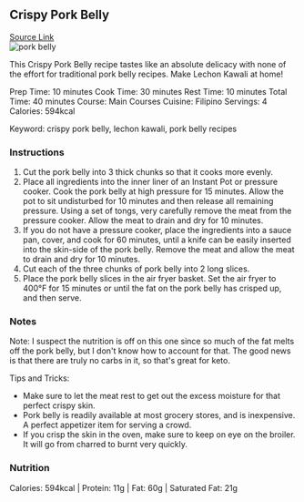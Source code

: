 ## Crispy Pork Belly
[Source Link](https://twosleevers.com/crispy-pork-belly/)  
![pork belly](https://twosleevers.com/wp-content/uploads/2018/06/air-fryer-crispy-pork-belly-sideways-copy-680x450.jpg)  

This Crispy Pork Belly recipe tastes like an absolute delicacy with none of the effort for traditional pork belly recipes. Make Lechon Kawali at home!

Prep Time: 10 minutes
Cook Time: 30 minutes
Rest Time: 10 minutes
Total Time: 40 minutes
Course: Main Courses
Cuisine: Filipino
Servings: 4
Calories: 594kcal

Keyword: crispy pork belly, lechon kawali, pork belly recipes  

### Instructions

1. Cut the pork belly into 3 thick chunks so that it cooks more evenly.   
2. Place all ingredients into the inner liner of an Instant Pot or pressure cooker. Cook the pork belly at high pressure for 15 minutes. Allow the pot to sit undisturbed for 10 minutes and then release all remaining pressure. Using a set of tongs, very carefully remove the meat from the pressure cooker. Allow the meat to drain and dry for 10 minutes.    
3. If you do not have a pressure cooker, place the ingredients into a sauce pan, cover, and cook for 60 minutes, until a knife can be easily inserted into the skin-side of the pork belly. Remove the meat and allow the meat to drain and dry for 10 minutes.    
4. Cut each of the three chunks of pork belly into 2 long slices.     
5. Place the pork belly slices in the air fryer basket. Set the air fryer to 400°F for 15 minutes or until the fat on the pork belly has crisped up, and then serve.    
    
### Notes

Note: I suspect the nutrition is off on this one since so much of the fat melts off the pork belly, but I don't know how to account for that. The good news is that there are truly no carbs in it, so that's great for keto.

Tips and Tricks:

*   Make sure to let the meat rest to get out the excess moisture for that perfect crispy skin.
*   Pork belly is readily available at most grocery stores, and is inexpensive. A perfect appetizer item for serving a crowd. 
*   If you crisp the skin in the oven, make sure to keep on eye on the broiler. It will go from charred to burnt very quickly. 

### Nutrition

Calories: 594kcal | Protein: 11g | Fat: 60g | Saturated Fat: 21g
